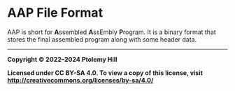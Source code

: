 # AAP File Format

AAP is short for **A**ssembled **A**ssEmbly **P**rogram. It is a binary format that stores the final assembled program along with some header data.

---

**Copyright © 2022–2024  Ptolemy Hill**

**Licensed under CC BY-SA 4.0. To view a copy of this license, visit <http://creativecommons.org/licenses/by-sa/4.0/>**
